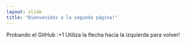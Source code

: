 ```yaml
---
layout: slide
title: "Bienvenidos a la segunda página!"
---
```

Probando el GitHub :+1
Utiliza la flecha hacia la izquierda para volver!
